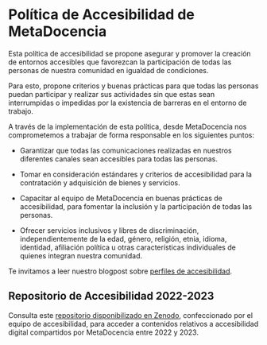 # Política de Accesibilidad de MetaDocencia

Esta política de accesibilidad se propone asegurar y promover la creación de entornos accesibles que favorezcan la participación de todas las personas de nuestra comunidad en igualdad de condiciones.

Para esto, propone criterios y buenas prácticas para que todas las personas puedan participar y realizar sus actividades sin que estas sean interrumpidas o impedidas por la existencia de barreras en el entorno de trabajo.

A través de la implementación de esta política, desde MetaDocencia nos comprometemos a trabajar de forma responsable en los siguientes puntos:

- Garantizar que todas las comunicaciones realizadas en nuestros diferentes canales sean accesibles para todas las personas.

- Tomar en consideración estándares y criterios de accesibilidad para la contratación y adquisición de bienes y servicios.

- Capacitar al equipo de MetaDocencia en buenas prácticas de accesibilidad, para fomentar la inclusión y la participación de todas las personas.

- Ofrecer servicios inclusivos y libres de discriminación, independientemente de la edad, género, religión, etnia, idioma, identidad, afiliación política u otras características individuales de quienes integran nuestra comunidad.

Te invitamos a leer nuestro blogpost sobre [perfiles de accesibilidad](https://www.metadocencia.org/post/perfiles_accesibilidad/). 

## Repositorio de Accesibilidad 2022-2023

Consulta este [repositorio disponibilizado en Zenodo](https://zenodo.org/records/10514981), confeccionado por el equipo de accesibilidad, para acceder a contenidos relativos a accesibilidad digital compartidos por MetaDocencia entre 2022 y 2023.
